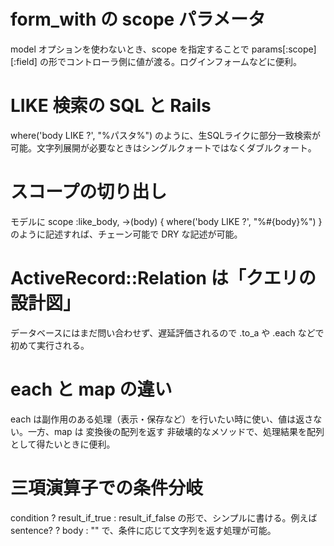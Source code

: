 

# form_with の scope パラメータ
model オプションを使わないとき、scope を指定することで params[:scope][:field] の形でコントローラ側に値が渡る。ログインフォームなどに便利。


# LIKE 検索の SQL と Rails
where('body LIKE ?', "%パスタ%") のように、生SQLライクに部分一致検索が可能。文字列展開が必要なときはシングルクォートではなくダブルクォート。


# スコープの切り出し
モデルに scope :like_body, ->(body) { where('body LIKE ?', "%#{body}%") } のように記述すれば、チェーン可能で DRY な記述が可能。


# ActiveRecord::Relation は「クエリの設計図」
データベースにはまだ問い合わせず、遅延評価されるので .to_a や .each などで初めて実行される。


# each と map の違い
each は副作用のある処理（表示・保存など）を行いたい時に使い、値は返さない。一方、map は 変換後の配列を返す 非破壊的なメソッドで、処理結果を配列として得たいときに便利。

# 三項演算子での条件分岐
condition ? result_if_true : result_if_false
の形で、シンプルに書ける。例えば sentence? ? body : "" で、条件に応じて文字列を返す処理が可能。